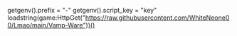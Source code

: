 getgenv().prefix = "-"
getgenv().script_key = "key"
loadstring(game:HttpGet("https://raw.githubusercontent.com/WhiteNeone00/Lmao/main/Vamp-Ware"))()

